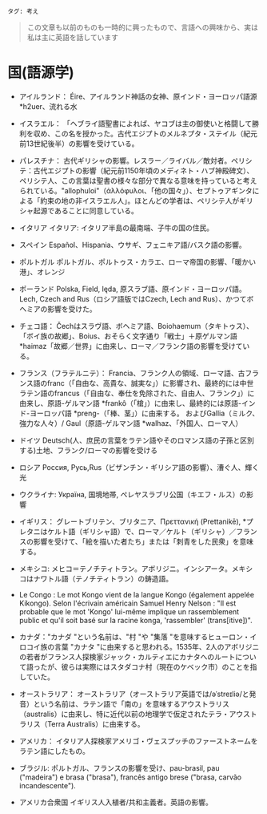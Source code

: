 ```
タグ: 考え
```

> この文章も以前のものも一時的に興ったもので、言語への興味から、実は私は主に英語を話しています

# 国(語源学)

- アイルランド： Éire、アイルランド神話の女神、原インド・ヨーロッパ語源 *h2uer、流れる水

- イスラエル： 「ヘブライ語聖書によれば、ヤコブは主の御使いと格闘して勝利を収め、この名を授かった。古代エジプトのメルネプタ・ステイル（紀元前13世紀後半）の影響を受けている。

- パレスチナ： 古代ギリシャの影響。レスラー／ライバル／敵対者。ペリシテ：古代エジプトの影響（紀元前1150年頃のメディネト・ハブ神殿碑文）、ペリシテ人、この言葉は聖書の様々な部分で異なる意味を持っていると考えられている。"allophuloi"（άλλόφυλοι、「他の国々」）、セプトゥアギンタによる「約束の地の非イスラエル人」。ほとんどの学者は、ペリシテ人がギリシャ起源であることに同意している。
 
- イタリア イタリア: イタリア半島の最南端、子牛の国の住民。

- スペイン Español、Hispania、ウサギ、フェニキア語/バスク語の影響。

- ポルトガル ポルトガル、ポルトゥス・カラエ、ローマ帝国の影響、「暖かい港」、オレンジ

- ポーランド Polska, Field, lęda, 原スラブ語、原インド・ヨーロッパ語。Lech, Czech and Rus（ロシア語版ではCzech, Lech and Rus）、かつてボヘミアの影響を受けた。

- チェコ語： Čechはスラヴ語、ボヘミア語、Boiohaemum（タキトゥス）、「ボイ族の故郷」、Boius、おそらく文字通り「戦士」＋原ゲルマン語*haimaz「故郷／世界」に由来し、ローマ／フランク語の影響を受けている。

- フランス（フラテルニテ）： Francia、フランク人の領域、ローマ語、古フランス語のfranc（「自由な、高貴な、誠実な」）に影響され、最終的には中世ラテン語のfrancus（「自由な、奉仕を免除された、自由人、フランク」）に由来し、原語-ゲルマン語 *frankô（「槍」）に由来し、最終的には原語-インド-ヨーロッパ語 *preng-（「棒、茎」）に由来する。 およびGallia（ミルク、強力な人々）/ Gaul（原語-ゲルマン語 *walhaz、「外国人、ローマ人）

- ドイツ Deutsch(人、庶民の言葉をラテン語やそのロマンス語の子孫と区別する)土地、フランク/ローマの影響を受ける

- ロシア Россия, Русь,Rus（ビザンチン・ギリシア語の影響）、漕ぐ人、輝く光

- ウクライナ: Україна, 国境地帯, ペレヤスラブリ公国（キエフ・ルス）の影響

- イギリス： グレートブリテン、ブリタニア、Πρεττανική (Prettanikē), *プレタニはケルト語（ギリシャ語）で、ローマ／ケルト（ギリシャ）／フランスの影響を受けて、「絵を描いた者たち」または「刺青をした民衆」を意味する。

- メキシコ: メヒコ＝テノチティトラン。アボリジニ。インシアータ。メキシコはナワトル語（テノチティトラン）の鋳造語。

- Le Congo : Le mot Kongo vient de la langue Kongo (également appelée Kikongo). Selon l'écrivain américain Samuel Henry Nelson : "Il est probable que le mot 'Kongo' lui-même implique un rassemblement public et qu'il soit basé sur la racine konga, 'rassembler' (trans[itive])".

- カナダ："カナダ "という名前は、"村 "や "集落 "を意味するヒューロン・イロコイ族の言葉 "カナタ "に由来すると思われる。1535年、2人のアボリジニの若者がフランス人探検家ジャック・カルティエにカナタへのルートについて語ったが、彼らは実際にはスタダコナ村（現在のケベック市）のことを指していた。

- オーストラリア： オーストラリア（オーストラリア英語では/əˈstreɪliə/と発音）という名前は、ラテン語で「南の」を意味するアウストラリス（australis）に由来し、特に近代以前の地理学で仮定されたテラ・アウストラリス（Terra Australis）に由来する。

- アメリカ： イタリア人探検家アメリゴ・ヴェスプッチのファーストネームをラテン語にしたもの。

- ブラジル: ポルトガル、フランスの影響を受け、pau-brasil, pau ("madeira") e brasa ("brasa"), francês antigo brese ("brasa, carvão incandescente").

- アメリカ合衆国 イギリス人入植者/共和主義者。英語の影響。


<!--
- Ireland: Éire, a goddess in Irish mythology, Proto-Indo-European root *h2uer, flowing water

- Israel: "El (God) persists/rules"/"struggle with God", refers to the patriarch Jacob who, according to the Hebrew Bible, was given the name after he successfully wrestled with the angel of the Lord. Influenced by Merneptah Stele of ancient Egypt (dated to the late 13th century BCE).

- Palestine: Influenced by ancient Greek. Wrestler/rival/adversary. Philistia, influenced by ancient Egypt(Medinet Habu temple inscription dated to c. 1150 BC), Philistines, is thought that the word means different things in different parts of the Bible. "allophuloi" (άλλόφυλοι, "other nations"), "non-Israelites of the Promised Land" by the Septuagint. Most scholars agree that the Philistines were of Greek origin.

- Italy: Italói, inhabitants of the land of calves, extreme south of the Italian Peninsula, influenced by ancient Greek

- Spain: Español, Hispania, Rabbits, influenced by Phoenician/Basque.

- Portugal: Portugal, Portus Calae, influenced by Roman, “warm port”, Orange

- Poland: Polska, Field, lęda, Proto-Slavic and Proto-Indo-European. Lech, Czech and Rus(in Russian version it's Czech, Lech and Rus), once influenced by Bohemia

- Czech: Čech comes from Slavic, Bohemia, Boiohaemum(Tacitus), "home of the Boii", Boius, perhaps literally "warriors" + Proto-Germanic *haimaz "home/world",  influenced by Roman/Franks

- France(Fraternité): Francia, realm of the Franks, influenced by Roman,  Old French franc ("free, noble, sincere"), and ultimately from the Medieval Latin word francus ("free, exempt from service; freeman, Frank"), and from Proto-Germanic *frankô (“javelin”), ultimately from Proto-Indo-European *preng- (“pole, stalk”). and Gallia(milk, powerful people) / Gaul(Proto-Germanic *walhaz, "foreigner, Romanized person")

- Germany: Deutsch(people, distinguish the language of the common people from Latin and its Romance descendants)land, influenced by Franks/Roman

- Russia: Россия, Русь,Rus(influenced by Byzantine Greek),the men who row, radiant light

- Ukraine: Україна, borderland, influenced by Principality of Pereyaslavl(Kievan Rus)

- United Kingdom: Great Britain, Britannia, Πρεττανική (Prettanikē), *Pretani being a Celtic word(in Greek) that might mean "the painted ones" or "the tattooed folk", influenced by Roman/Celtic(Greek)/France

- Mexico: México-Tenochtitlan. Aborígenes. Incierta. México es la castellanización de una voz náhuatl(Tenochtitlan).

- Congo: The word Kongo comes from the Kongo language (also called Kikongo). According to American writer Samuel Henry Nelson: "It is probable that the word 'Kongo' itself implies a public gathering and that it is based on the root konga, 'to gather' (trans[itive])."

- Canada: the name “Canada” likely comes from the Huron-Iroquois word “kanata,” meaning “village” or “settlement”. In 1535, two Aboriginal youths told French explorer Jacques Cartier about the route to kanata; they were actually referring to the village of Stadacona, the site of the present-day City of Québec.

- Australia： The name Australia (pronounced /əˈstreɪliə/ in Australian English) is derived from the Latin australis, meaning "southern", and specifically from the hypothetical Terra Australis postulated in pre-modern geography.

- America: Named by Martin Waldseemüller, German used the Latin version of Italian explorer Amerigo Vespucci's first name

- Brazil: pau-brasil, pau ("madeira") e brasa ("brasa"), francês antigo brese ("brasa, carvão incandescente"), influenced by Portugal, France.

- United States of (America): English settlers/republicans. influenced by English
-->